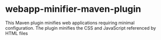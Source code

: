 webapp-minifier-maven-plugin
============================

This Maven plugin minifies web applications requiring minimal configuration.  The plugin minifies the CSS and JavaScript referenced by HTML files
